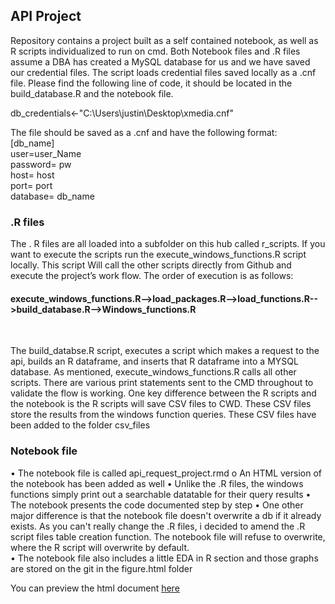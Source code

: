 ## API Project
Repository contains a project built as a self contained notebook, as well as R scripts individualized to run on cmd. Both Notebook files and .R files assume a DBA has created a MySQL database for us and we have saved our credential files. The script loads credential files saved locally as a .cnf file. Please find the following line of code, it should be located in the build_database.R and the notebook file. 

db_credentials<-"C:\\Users\\justin\\Desktop\\xmedia.cnf"

The file should be saved as a .cnf and have the following format: <br />
[db_name]<br />
user=user_Name<br />
password= pw <br />
host= host <br />
port= port <br />
database= db_name <br /> 


### .R files
The . R files are all loaded into a subfolder on this hub called r_scripts. If you want to execute the scripts run the execute_windows_functions.R script locally. This script Will call the other scripts directly from Github and execute the project’s work flow. The order of execution is as follows:

####  execute_windows_functions.R-->load_packages.R-->load_functions.R-->build_database.R-->Windows_functions.R
<br />
 
The build_databse.R script, executes a script which makes a request to the api, builds an R dataframe, and inserts that R dataframe into a MYSQL database. As mentioned, execute_windows_functions.R calls all other scripts. There are various print statements sent to the CMD throughout to validate the flow is working. One key difference between the  R scripts and the notebook is the R scripts will save CSV files to CWD. These CSV files store the results from the windows function queries.  These CSV files have been added to the folder csv_files


### Notebook file
•	The notebook file is called api_request_project.rmd
o	An HTML version of the notebook has been added as well
•	Unlike the .R files, the windows functions simply print out a searchable datatable for their query results
•	The notebook presents the code documented step by step
•	One other major difference is that the notebook file doesn't overwrite a db if it already exists. As you can't really change the .R files, i decided to amend the .R script files table creation function.  The notebook file will refuse to overwrite, where the R script will overwrite by default.  
•	The notebook file also includes a little EDA in R section and those graphs are stored on the git in the figure.html folder


You can preview the html document [here](http://rpubs.com/justin_herman_42/521061)

